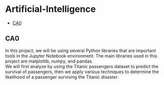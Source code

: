 # Artificial-Intelligence

-   [CA0](#CA0)

## CA0

In this project, we will be using several Python libraries that are important tools in the Jupyter Notebook environment. The main libraries used in this project are matplotlib, numpy, and pandas.  
We will first analyze by using the Titanic passengers dataset to predict the survival of passengers, then we apply various techniques to determine the likelihood of a passenger surviving the Titanic disaster.
